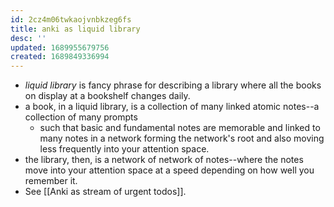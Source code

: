 ```yaml
---
id: 2cz4m06twkaojvnbkzeg6fs
title: anki as liquid library
desc: ''
updated: 1689955679756
created: 1689849336994
---
```


- _liquid library_ is fancy phrase for describing a library where all the books on display at a bookshelf changes daily.
- a book, in a liquid library, is a collection of many linked atomic notes--a collection of many prompts
    - such that basic and fundamental notes are memorable and linked to many notes in a network forming the network's root and also moving less frequently into your attention space.
- the library, then, is a network of network of notes--where the notes move into your attention space at a speed depending on how well you remember it.
- See [[Anki as stream of urgent todos]].

